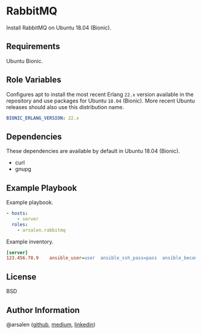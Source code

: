RabbitMQ
=========

Install RabbitMQ on Ubuntu 18.04 (Bionic).

Requirements
------------

Ubuntu Bionic.

Role Variables
--------------

Configures apt to install the most recent Erlang `22.x` version available in the repository and use packages for Ubuntu `18.04` (Bionic). More recent Ubuntu releases should also use this distribution name.

```yml
BIONIC_ERLANG_VERSION: 22.x
```

Dependencies
------------

These dependencies are available by default in Ubuntu 18.04 (Bionic).

- curl
- gnupg

Example Playbook
----------------

Example playbook.

```yml
- hosts:
    - server
  roles:
    - arsalen.rabbitmq
```

Example inventory.

```INI
[server]
123.456.78.9    ansible_user=user  ansible_ssh_pass=pass  ansible_become=true ansible_become_pass=pass
```

License
-------

BSD

Author Information
------------------

@arsalen ([github](https://github.com/Arsalen), [medium](https://medium.com/@arsalen.hagui), [linkedin](https://www.linkedin.com/in/arsalen-hagui-506979123/))